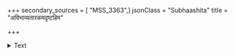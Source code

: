 +++
secondary_sources = [ "MSS_3363",]
jsonClass = "Subhaashita"
title = "अविभाव्यतारकमदृष्टहिम"

+++

<details><summary>Text</summary>

अविभाव्यतारकमदृष्टहिम- द्युतिबिम्बमस्तमितभानु नभः।  
अवसन्नतापमतमिस्रमभाद् अपदोषतैव विगुणस्य गुणः॥
</details>
